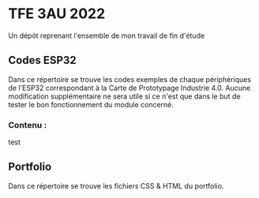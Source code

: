 # TFE 3AU 2022
Un dépôt reprenant l'ensemble de mon travail de fin d'étude

## Codes ESP32
Dans ce répertoire se trouve les codes exemples de chaque périphériques de l'ESP32 correspondant à la Carte de Prototypage Industrie 4.0. Aucune modification supplémentaire ne sera utile si ce n'est que dans le but de tester le bon fonctionnement du module concerné.

### Contenu :
test

## Portfolio
Dans ce répertoire se trouve les fichiers CSS & HTML du portfolio.